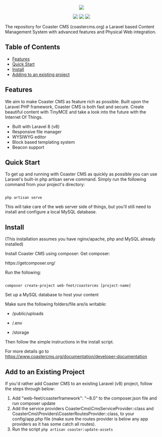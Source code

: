 <p align="center"><img src="https://www.coastercms.org/uploads/images/logo_coaster_github4.jpg"></p>

<p align="center">
  <a href="https://packagist.org/packages/web-feet/coastercms"><img src="https://poser.pugx.org/web-feet/coastercms/downloads.svg"></a>
  <a href="https://packagist.org/packages/web-feet/coastercms"><img src="https://poser.pugx.org/web-feet/coastercms/version.svg"></a>
  <a href="https://www.gnu.org/licenses/gpl-3.0.en.html"><img src="https://poser.pugx.org/web-feet/coastercms/license.svg"></a>
</p>

The repository for Coaster CMS (coastercms.org) a Laravel based Content Management System with advanced features and Physical Web integration.

## Table of Contents

* [Features](#item0)
* [Quick Start](#item1)
* [Install](#item2)
* [Adding to an existing project](#item3)

<a name="item0"></a>
## Features

We aim to make Coaster CMS as feature rich as possible. Built upon the Laravel PHP framework, Coaster CMS is both fast and secure. Create beautiful content with TinyMCE and take a look into the future with the Internet Of Things.

* Built with Laravel 8 (v8)
* Responsive file manager
* WYSIWYG editor
* Block based templating system
* Beacon support

<a name="item1"></a>
## Quick Start

To get up and running with Coaster CMS as quickly as possible you can use Laravel's built-in php artisan serve command. Simply run the following command from your project's directory:

<code>
php artisan serve
</code>

This will take care of the web server side of things, but you'll still need to install and configure a local MySQL database.

<a name="item2"></a>
## Install

(This installation assumes you have nginx/apache, php and MySQL already installed)

Install Coaster CMS using composer:
Get composer: 
<link>https://getcomposer.org/</link>

Run the following:

<code>
composer create-project web-feet/coastercms [project-name]
</code>

Set up a MySQL database to host your content


Make sure the following folders/file are/is writable:

* /public/uploads

* /.env

* /storage


Then follow the simple instructions in the install script.

For more details go to <link>https://www.coastercms.org/documentation/developer-documentation</link>

<a name="item3"></a>
## Add to an Existing Project

If you'd rather add Coaster CMS to an existing Laravel (v8) project, follow the steps through below:

1. Add "web-feet/coasterframework": "~8.0" to the composer.json file and run composer update
2. Add the service providers CoasterCms\CmsServiceProvider::class and CoasterCms\Providers\CoasterRoutesProvider::class, to your config/app.php file (make sure the routes provider is below any app providers as it has some catch all routes).
3. Run the script <code>php artisan coaster:update-assets</code>
